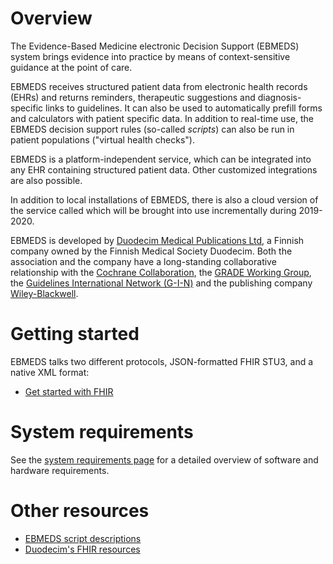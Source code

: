 # Overview

The Evidence-Based Medicine electronic Decision Support (EBMEDS) system brings evidence into practice by means of context-sensitive guidance at the point of care.

EBMEDS receives structured patient data from electronic health records (EHRs) and returns reminders, therapeutic suggestions and diagnosis-specific links to guidelines. It can also be used to automatically prefill forms and calculators with patient specific data. In addition to real-time use, the EBMEDS decision support rules (so-called *scripts*) can also be run in patient populations ("virtual health checks").

EBMEDS is a platform-independent service, which can be integrated into any EHR containing structured patient data. Other customized integrations are also possible.

In addition to local installations of EBMEDS, there is also a cloud version of the service called [](https://ebmedscloud.org) which will be brought into use incrementally during 2019-2020.

EBMEDS is developed by [Duodecim Medical Publications Ltd](http://www.ebmeds.org/en/), a Finnish company owned by the Finnish Medical Society Duodecim. Both the association and the company have a long-standing collaborative relationship with the [Cochrane Collaboration](http://www.cochrane.org/), the [GRADE Working Group](http://www.gradeworkinggroup.org/), the [Guidelines International Network (G-I-N)](http://www.g-i-n.net/) and the publishing company [Wiley-Blackwell](http://www.wiley.com/).

# Getting started

EBMEDS talks two different protocols, JSON-formatted FHIR STU3, and a native XML format:

* [Get started with FHIR](api/fhir/getting-started.md)

# System requirements

See the [system requirements page](system-requirements.md) for a detailed overview of software and hardware requirements.

# Other resources

* [EBMEDS script descriptions](http://www.ebmeds.org/web/guest/scripts)
* [Duodecim's FHIR resources](https://simplifier.net/DuodecimCDS)
